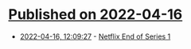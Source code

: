 # [Published on 2022-04-16](index.md)

* [2022-04-16, 12:09:27](https://news.ycombinator.com/item?id=31051662) - [Netflix End of Series 1](https://www.brendangregg.com/blog/2022-04-15/netflix-farewell-1.html)
